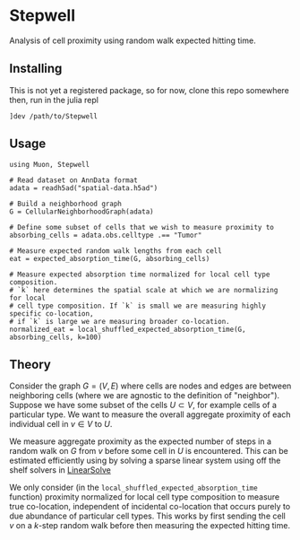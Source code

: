 
# Stepwell

Analysis of cell proximity using random walk expected hitting time.

## Installing

This is not yet a registered package, so for now, clone this repo somewhere then, run in the julia repl

```
]dev /path/to/Stepwell
```


## Usage

```
using Muon, Stepwell

# Read dataset on AnnData format
adata = readh5ad("spatial-data.h5ad")

# Build a neighborhood graph
G = CellularNeighborhoodGraph(adata)

# Define some subset of cells that we wish to measure proximity to
absorbing_cells = adata.obs.celltype .== "Tumor"

# Measure expected random walk lengths from each cell
eat = expected_absorption_time(G, absorbing_cells)

# Measure expected absorption time normalized for local cell type composition.
# `k` here determines the spatial scale at which we are normalizing for local
# cell type composition. If `k` is small we are measuring highly specific co-location,
# if `k` is large we are measuring broader co-location.
normalized_eat = local_shuffled_expected_absorption_time(G, absorbing_cells, k=100)
```


## Theory


Consider the graph $G = (V, E)$ where cells are nodes and edges are between neighboring
cells (where we are agnostic to the definition of "neighbor"). Suppose we have some subset
of the cells $U \subset V$, for example cells of a particular type. We want to measure the
overall aggregate proximity of each individual cell in $v \in V$ to $U$.

We measure aggregate proximity as the expected number of steps in a random walk
on $G$ from $v$ before some cell in $U$ is encountered. This can be estimated
efficiently using by solving a sparse linear system using off the shelf solvers in 
[LinearSolve](https://github.com/SciML/LinearSolve.jl)

We only consider (in the `local_shuffled_expected_absorption_time` function)
proximity normalized for local cell type composition to measure true
co-location, independent of incidental co-location that occurs purely to due
abundance of particular cell types. This works by first sending the cell $v$
on a $k$-step random walk before then measuring the expected hitting time.

